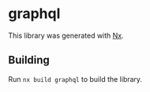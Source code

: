 # graphql

This library was generated with [Nx](https://nx.dev).

## Building

Run `nx build graphql` to build the library.
